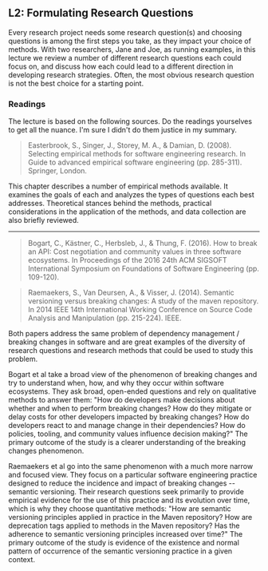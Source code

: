 ## L2: Formulating Research Questions

<!-- [![Lecture2-Research-Questions](../assets/images/02-rqs.jpeg)](../slides/02-rqs.pdf) -->

Every research project needs some research question(s) and choosing questions is among the first steps you take, as they impact your choice of methods. With two researchers, Jane and Joe, as running examples, in this lecture we review a number of different research questions each could focus on, and discuss how each could lead to a different direction in developing research strategies. Often, the most obvious research question is not the best choice for a starting point.


### Readings

The lecture is based on the following sources. Do the readings yourselves to get all the nuance. I'm sure I didn't do them justice in my summary. 


> Easterbrook, S., Singer, J., Storey, M. A., & Damian, D. (2008). Selecting empirical methods for software engineering research. In Guide to advanced empirical software engineering (pp. 285-311). Springer, London.

This chapter describes a number of empirical methods available. It examines the goals of each and analyzes the types of questions each best addresses. Theoretical stances behind the methods, practical considerations in the application of the methods, and data collection are also briefly reviewed. 

---
> Bogart, C., Kästner, C., Herbsleb, J., & Thung, F. (2016). How to break an API: Cost negotiation and community values in three software ecosystems. In Proceedings of the 2016 24th ACM SIGSOFT International Symposium on Foundations of Software Engineering (pp. 109-120).

> Raemaekers, S., Van Deursen, A., & Visser, J. (2014). Semantic versioning versus breaking changes: A study of the maven repository. In 2014 IEEE 14th International Working Conference on Source Code Analysis and Manipulation (pp. 215-224). IEEE.

Both papers address the same problem of dependency management / breaking changes in software and are great examples of the diversity of research questions and research methods that could be used to study this problem. 

Bogart et al take a broad view of the phenomenon of breaking changes and try to understand when, how, and why they occur within software ecosystems. They ask broad, open-ended questions and rely on qualitative methods to answer them: "How do developers make decisions about whether and when to perform breaking changes? How do they mitigate or delay costs for other developers impacted by breaking changes? How do developers react to and manage change in their dependencies? How do policies, tooling, and community values influence decision making?" The primary outcome of the study is a clearer understanding of the breaking changes phenomenon.

Raemaekers et al go into the same phenomenon with a much more narrow and focused view. They focus on a particular software engineering practice designed to reduce the incidence and impact of breaking changes -- semantic versioning. Their research questions seek primarily to provide empirical evidence for the use of this practice and its evolution over time, which is why they choose quantitative methods: "How are semantic versioning principles applied in practice in the Maven repository? How are deprecation tags applied to methods in the Maven repository?  Has the adherence to semantic versioning principles increased over time?" The primary outcome of the study is evidence of the existence and normal pattern of occurrence of the semantic versioning practice in a given context.

